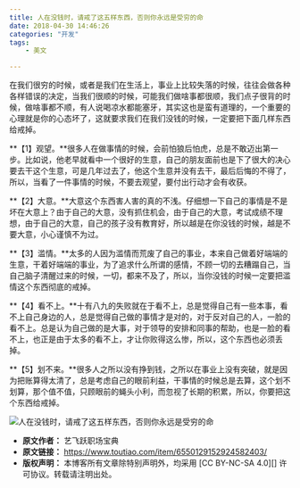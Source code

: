 ```yaml
---
title: 人在没钱时，请戒了这五样东西，否则你永远是受穷的命
date: 2018-04-30 14:46:26
categories: "开发"
tags:
	- 美文

---
```


在我们很穷的时候，或者是我们在生活上，事业上比较失落的时候，往往会做各种各样错误的决定，当我们很顺的时候，可能我们做啥事都很顺，我们点子很背的时候，做啥事都不顺，有人说喝凉水都能塞牙，其实这也是蛮有道理的，一个重要的心理就是你的心态坏了，这就要求我们在我们没钱的时候，一定要把下面几样东西给戒掉。

**【1】观望。**很多人在做事情的时候，会前怕狼后怕虎，总是不敢迈出第一步。比如说，他老早就看中一个很好的生意，自己的朋友面前也是下了很大的决心要去干这个生意，可是几年过去了，他这个生意并没有去干，最后后悔的不得了，所以，当看了一件事情的时候，不要去观望，要付出行动才会有收获。

**【2】大意。**大意这个东西害人害的真的不浅。仔细想一下自己的事情是不是坏在大意上？由于自己的大意，没有抓住机会，由于自己的大意，考试成绩不理想，由于自己的大意，自己的孩子没有教育好，所以越是在你没钱的时候，越是不要大意，小心谨慎不为过。

**【3】滥情。**太多的人因为滥情而荒废了自己的事业，本来自己做着好端端的生意，干着好端端的事业，为了追求什么所谓的感情，不顾一切的去糟蹋自己，当自己脑子清醒过来的时候，一切，都来不及了，所以，当你没钱的时候一定要把滥情这个东西彻底的戒掉。

**【4】看不上。**十有八九的失败就在于看不上，总是觉得自己有一些本事，看不上自己身边的人，总是觉得自己做的事情才是对的，对于反对自己的人，一脸的看不上。总是认为自己做的是大事，对于领导的安排和同事的帮助，也是一脸的看不上，也正是由于太多的看不上，才让你败得这么惨，所以，这个东西也必须丢掉。

**【5】划不来。**很多人之所以没有挣到钱，之所以在事业上没有突破，就是因为把账算得太清了，总是考虑自己的眼前利益，干事情的时候总是去算，这个划不划算，那个值不值，只顾眼前的蝇头小利，而忽视了长期的积累，所以，你要把这个东西给戒掉。

![人在没钱时，请戒了这五样东西，否则你永远是受穷的命][MAIN-3MRA-Z7JQ.jpg]


[MAIN-3MRA-Z7JQ.jpg]: /pro/os/crawler/MAIN-3MRA-Z7JQ.jpg
 *  **原文作者：** 艺飞跃职场宝典
 *  **原文链接：** https://www.toutiao.com/item/6550129152924582403/
 *  **版权声明：** 本博客所有文章除特别声明外，均采用 [CC BY-NC-SA 4.0][] 许可协议。转载请注明出处。